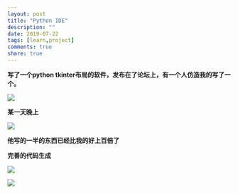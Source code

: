 ```yaml
---
layout: post
title: "Python IDE"
description: ""
date: 2019-07-22
tags: [learn,project]
comments: true
share: true
---
```



**写了一个python tkinter布局的软件，发布在了论坛上，有一个人仿造我的写了一个。**

![](https://gitee.com/hkslover/blog_img/raw/master/QQ%E6%88%AA%E5%9B%BE20190722085618.png)

**某一天晚上**

![](https://gitee.com/hkslover/blog_img/raw/master/Screenshot_2019_0721_230851.png)

**他写的一半的东西已经比我的好上百倍了**

**完善的代码生成**

![](https://gitee.com/hkslover/blog_img/raw/master/QQ%E6%88%AA%E5%9B%BE20190722085232.png)

![](https://gitee.com/hkslover/blog_img/raw/master/QQ%E6%88%AA%E5%9B%BE20190722085248.png)
